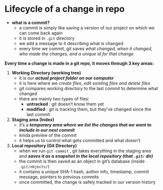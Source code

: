# Lifecycle of a change in repo

- **what is a commit?**
    - a commit is simply like saving a version of our project on which we can come back again
    - it is stored in `.git` directory
    - we add a message to it describing what is changed
    - every time we commit, git saves *what changed, when it changed, who made the changes, and a unique id for that change*

**Every time a change is made in a git repo, it moves through 3 key areas:**

1. **Working Directory (working tree)**
    - it is our ***actual project folder on our computer***
    - it is here where we *create files, edit existing files and delete files*
    - git compares working directory to the last commit to determine what changed
    - there are mainly two types of files:
        - **untracked** : git doesn’t know them yet
        - **modified** : git is tracking them, but they’ve changed since the last commit
2. **Staging area (Index)**
    - it’s a ***temporary area where we list the changes that we want to include in our next commit***
    - kinda preview of the commit
    - it helps us to control what gets committed and what doesn’t
3. **Local repository (Git Directory)** 
    - when we run `git commit` , git takes everything in the staging area and ***saves it as a snapshot in the local repository (that `.git/` dir)***
    - the commit is then saved as an object in git’s database (inside `.git/objects/`)
    - it contains a unique SHA-1 hash, author info, timestamp, commit message, pointers to previous commits
    - once committed, the change is safely tracked in our version history